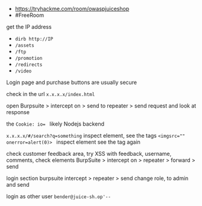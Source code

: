 - https://tryhackme.com/room/owaspjuiceshop
- #FreeRoom 

get the IP address

- `dirb http://IP`
- `/assets`
- `/ftp`
- `/promotion`
- `/redirects`
- `/video`


Login page and purchase buttons are usually secure

check in the url `x.x.x.x/index.html`

open Burpsuite > intercept on > send to repeater  > send  request and look at response

the `Cookie: io= `   likely Nodejs backend

`x.x.x.x/#/search?q=something`
inspect element, see the tags `<imgsrc="" onerror=alert(0)> `
inspect element see the tag again

check customer feedback area, try XSS with feedback, username, comments, check elements 
BurpSuite > intercept on  > repeater > forward > send

login section
burpsuite intercept > repeater > send 
change role, to admin and send 


login as other user
`bender@juice-sh.op'-- `